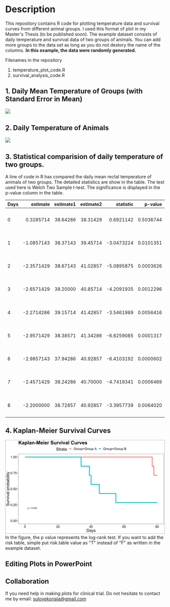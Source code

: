 # Description

This repository contains R code for plotting temperature data and survival curves from different animal groups. I used this format of plot in my Master's Thesis (to be published soon). The example dataset consists of daily temperature and survival data of two groups of animals. You can add more groups to the data set as long as you do not destory the name of the columns. <b>In this example, the data were randomly generated. </b> 

Filenames in the repository
1. temperature_plot_code.R
2. survival_analysis_code.R


## 1. Daily Mean Temperature of Groups (with Standard Error in Mean)

<img src="https://github.com/sulovek/githubtestsulove/blob/26b53a9f22702662870a1e39c3ad0489a2ef7bc2/Plot%20Results/temp0.svg">

## 2. Daily Temperature of Animals 

<img src = "https://github.com/sulovek/clinicaltrialusingR/blob/5f8ae127b6fdaf2914821138b645c6787bb73418/Plot%20Results/temp1.svg">

## 3. Statistical comparision of daily temperature of two groups. 
A line of code in R has compared the daily mean rectal temperature of animals of two groups. The detailed statistics are show in the table. The test used here is Welch Two Sample t-test. The significance is displayed in the p-value column in the table. 

<table>
 <thead>
  <tr>
   <th style="text-align:left;"> Days </th>
   <th style="text-align:right;"> estimate </th>
   <th style="text-align:right;"> estimate1 </th>
   <th style="text-align:right;"> estimate2 </th>
   <th style="text-align:right;"> statistic </th>
   <th style="text-align:right;"> p-value </th>
   <th style="text-align:right;"> parameter </th>
   <th style="text-align:right;"> conf.low </th>
   <th style="text-align:right;"> conf.high </th>
   <th style="text-align:left;"> method </th>
   <th style="text-align:left;"> alternative </th>
  </tr>
 </thead>
<tbody>
  <tr>
   <td style="text-align:left;"> 0 </td>
   <td style="text-align:right;"> 0.3285714 </td>
   <td style="text-align:right;"> 38.64286 </td>
   <td style="text-align:right;"> 38.31429 </td>
   <td style="text-align:right;"> 0.6921142 </td>
   <td style="text-align:right;"> 0.5036744 </td>
   <td style="text-align:right;"> 10.651101 </td>
   <td style="text-align:right;"> -0.7205064 </td>
   <td style="text-align:right;"> 1.3776492 </td>
   <td style="text-align:left;"> Welch Two Sample t-test </td>
   <td style="text-align:left;"> two.sided </td>
  </tr>
  <tr>
   <td style="text-align:left;"> 1 </td>
   <td style="text-align:right;"> -1.0857143 </td>
   <td style="text-align:right;"> 38.37143 </td>
   <td style="text-align:right;"> 39.45714 </td>
   <td style="text-align:right;"> -3.0473224 </td>
   <td style="text-align:right;"> 0.0101351 </td>
   <td style="text-align:right;"> 11.999876 </td>
   <td style="text-align:right;"> -1.8619928 </td>
   <td style="text-align:right;"> -0.3094358 </td>
   <td style="text-align:left;"> Welch Two Sample t-test </td>
   <td style="text-align:left;"> two.sided </td>
  </tr>
  <tr>
   <td style="text-align:left;"> 2 </td>
   <td style="text-align:right;"> -2.3571429 </td>
   <td style="text-align:right;"> 38.67143 </td>
   <td style="text-align:right;"> 41.02857 </td>
   <td style="text-align:right;"> -5.0895875 </td>
   <td style="text-align:right;"> 0.0003626 </td>
   <td style="text-align:right;"> 10.873212 </td>
   <td style="text-align:right;"> -3.3779381 </td>
   <td style="text-align:right;"> -1.3363476 </td>
   <td style="text-align:left;"> Welch Two Sample t-test </td>
   <td style="text-align:left;"> two.sided </td>
  </tr>
  <tr>
   <td style="text-align:left;"> 3 </td>
   <td style="text-align:right;"> -2.6571429 </td>
   <td style="text-align:right;"> 38.20000 </td>
   <td style="text-align:right;"> 40.85714 </td>
   <td style="text-align:right;"> -4.2091935 </td>
   <td style="text-align:right;"> 0.0012296 </td>
   <td style="text-align:right;"> 11.919305 </td>
   <td style="text-align:right;"> -4.0335982 </td>
   <td style="text-align:right;"> -1.2806875 </td>
   <td style="text-align:left;"> Welch Two Sample t-test </td>
   <td style="text-align:left;"> two.sided </td>
  </tr>
  <tr>
   <td style="text-align:left;"> 4 </td>
   <td style="text-align:right;"> -2.2714286 </td>
   <td style="text-align:right;"> 39.15714 </td>
   <td style="text-align:right;"> 41.42857 </td>
   <td style="text-align:right;"> -3.5461989 </td>
   <td style="text-align:right;"> 0.0056416 </td>
   <td style="text-align:right;"> 9.608275 </td>
   <td style="text-align:right;"> -3.7065333 </td>
   <td style="text-align:right;"> -0.8363238 </td>
   <td style="text-align:left;"> Welch Two Sample t-test </td>
   <td style="text-align:left;"> two.sided </td>
  </tr>
  <tr>
   <td style="text-align:left;"> 5 </td>
   <td style="text-align:right;"> -2.9571429 </td>
   <td style="text-align:right;"> 38.38571 </td>
   <td style="text-align:right;"> 41.34286 </td>
   <td style="text-align:right;"> -6.6259085 </td>
   <td style="text-align:right;"> 0.0001317 </td>
   <td style="text-align:right;"> 8.407431 </td>
   <td style="text-align:right;"> -3.9776954 </td>
   <td style="text-align:right;"> -1.9365903 </td>
   <td style="text-align:left;"> Welch Two Sample t-test </td>
   <td style="text-align:left;"> two.sided </td>
  </tr>
  <tr>
   <td style="text-align:left;"> 6 </td>
   <td style="text-align:right;"> -2.9857143 </td>
   <td style="text-align:right;"> 37.94286 </td>
   <td style="text-align:right;"> 40.92857 </td>
   <td style="text-align:right;"> -6.4103192 </td>
   <td style="text-align:right;"> 0.0000602 </td>
   <td style="text-align:right;"> 10.565627 </td>
   <td style="text-align:right;"> -4.0160258 </td>
   <td style="text-align:right;"> -1.9554028 </td>
   <td style="text-align:left;"> Welch Two Sample t-test </td>
   <td style="text-align:left;"> two.sided </td>
  </tr>
  <tr>
   <td style="text-align:left;"> 7 </td>
   <td style="text-align:right;"> -2.4571429 </td>
   <td style="text-align:right;"> 38.24286 </td>
   <td style="text-align:right;"> 40.70000 </td>
   <td style="text-align:right;"> -4.7419341 </td>
   <td style="text-align:right;"> 0.0006469 </td>
   <td style="text-align:right;"> 10.751524 </td>
   <td style="text-align:right;"> -3.6008583 </td>
   <td style="text-align:right;"> -1.3134274 </td>
   <td style="text-align:left;"> Welch Two Sample t-test </td>
   <td style="text-align:left;"> two.sided </td>
  </tr>
  <tr>
   <td style="text-align:left;"> 8 </td>
   <td style="text-align:right;"> -2.2000000 </td>
   <td style="text-align:right;"> 38.72857 </td>
   <td style="text-align:right;"> 40.92857 </td>
   <td style="text-align:right;"> -3.3957739 </td>
   <td style="text-align:right;"> 0.0064020 </td>
   <td style="text-align:right;"> 10.461637 </td>
   <td style="text-align:right;"> -3.6349434 </td>
   <td style="text-align:right;"> -0.7650566 </td>
   <td style="text-align:left;"> Welch Two Sample t-test </td>
   <td style="text-align:left;"> two.sided </td>
  </tr>
</tbody>
</table>

## 4. Kaplan-Meier Survival Curves
<img src = "https://raw.githubusercontent.com/sulovek/clincal_trial_data_analysis_R/main/Plot%20Results/survival.svg">
In the figure, the p value represents the log-rank test. If you want to add the risk table, simple put risk.table value as "T" instead of "F" as written in the example dataset. 

## Editing Plots in PowerPoint 

## Collaboration
If you need help in making plots for clinical trial. Do not hesitate to contact me by email: sulovekoriala@gmail.com


